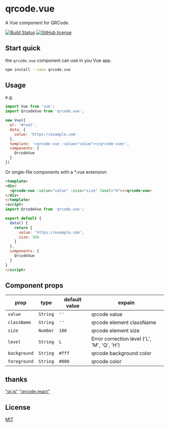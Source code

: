 # qrcode.vue
A Vue component for QRCode.

[![Build Status](https://travis-ci.org/scopewu/qrcode.vue.svg?branch=master)](https://travis-ci.org/scopewu/qrcode.vue)
[![GitHub license](https://img.shields.io/badge/license-MIT-blue.svg)](https://raw.githubusercontent.com/scopewu/qrcode.vue/master/LICENSE)

## Start quick
the `qrcode.vue` component can use in you Vue app.
```bash
npm install --save qrcode.vue
```

## Usage
e.g.
```javascript
import Vue from 'vue';
import QrcodeVue from 'qrcode.vue';

new Vue({
  el: '#root',
  data: {
    value: 'https://example.com'
  },
  template: '<qrcode-vue :value="value"></qrcode-vue>',
  components: {
    QrcodeVue
  }
})
```
Or single-file components with a *.vue extension:
```html
<template>
<div>
  <qrcode-vue :value="value" :size="size" level="H"></qrcode-vue>
</div>
</template>
<script>
import QrcodeVue from 'qrcode.vue';

export default {
  data() {
    return {
      value: 'https://example.com',
      size: 300
    }
  },
  components: {
    QrcodeVue
  }
}
</script>
```

## Component props

| prop | type | default value | expain |
|------|------|--------------|---------|
|`value`|`String`|`''`| qrcode value |
|`className`|`String`|`''`| qrcode element className |
|`size`|`Number`|`100`| qrcode element size |
|`level`|`String`|`L`| Error correction level ('L', 'M', 'Q', 'H') |
|`background`|`String`|`#fff`| qrcode background color|
|`foreground`|`String`|`#000`| qrcode color|

## thanks
["qr.js"](https://github.com/defunctzombie/qr.js) ["qrcode.react"](https://github.com/zpao/qrcode.react)

## License
[MIT](https://github.com/scopewu/qrcode.vue/blob/master/LICENSE)